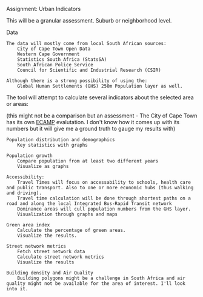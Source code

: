 Assignment: Urban Indicators

This will be a granular assessment. Suburb or neighborhood level.

Data

    The data will mostly come from local South African sources:
        City of Cape Town Open Data
        Western Cape Government
        Statistics South Africa (StatsSA)
        South African Police Service
        Council for Scientific and Industrial Research (CSIR)

    Although there is a strong possibility of using the:
        Global Human Settlements (GHS) 250m Population layer as well.

The tool will attempt to calculate several indicators about the selected area or areas:

(this might not be a comparison but an assessment - The City of Cape Town has its own [ECAMP](https://web1.capetown.gov.za/web1/ecamp) evalutation. I don't know how it comes up with its numbers but it will give me a ground truth to gauge my results with)

    Population distribution and demographics
        Key statistics with graphs

    Population growth
        Compare population from at least two different years
        Visualize as graphs

    Accessibility:
        Travel Times will focus on accessability to schools, health care and public transport. Also to one or more economic hubs (thus walking and driving).
        Travel time calculation will be done through shortest paths on a road and along the local Integrated Bus-Rapid Transit network
        Dominance areas will cull population numbers from the GHS layer.
        Visualization through graphs and maps

    Green area index
        Calculate the percentage of green areas.
        Visualize the results.

    Street network metrics
        Fetch street network data
        Calculate street network metrics
        Visualize the results

    Building density and Air Quality
        Building polygons might be a challenge in South Africa and air quality might not be available for the area of interest. I'll look into it.
